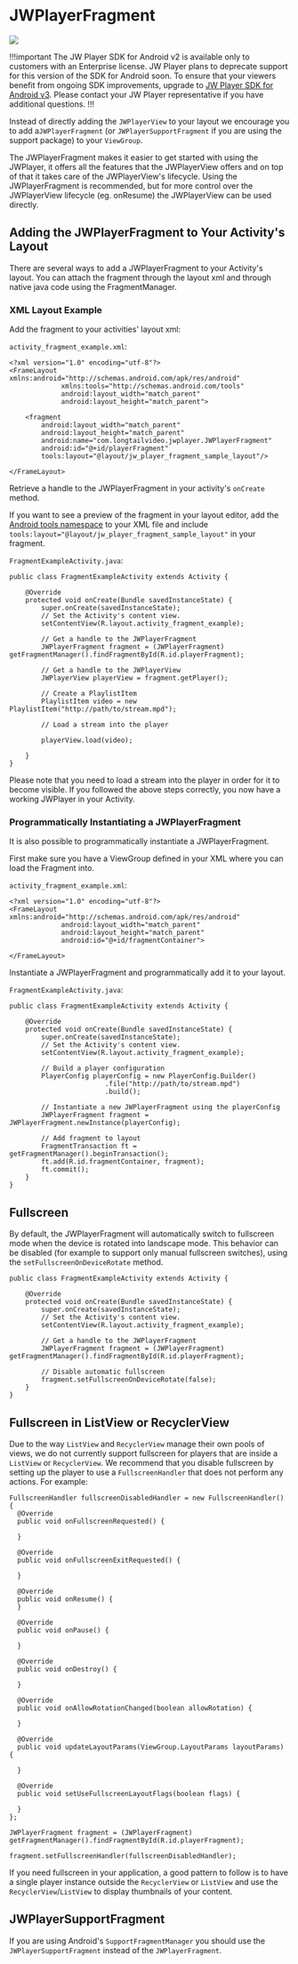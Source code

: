 # JWPlayerFragment

<img src="https://img.shields.io/badge/%20-Android%20v2%20DEPRECATED-FFBA43.svg?logo=android&logoColor=gray">

!!!important
The JW Player SDK for Android v2 is available only to customers with an Enterprise license. JW Player plans to deprecate support for this version of the SDK for Android soon. To ensure that your viewers benefit from ongoing SDK improvements, upgrade to [JW Player SDK for Android v3](https://developer.jwplayer.com/sdk/android/docs/developer-guide/index.html). Please contact your JW Player representative if you have additional questions.
!!!

Instead of directly adding the `JWPlayerView` to your layout we encourage you to add a`JWPlayerFragment` (or `JWPlayerSupportFragment` if you are using the support package) to your `ViewGroup`.

The JWPlayerFragment makes it easier to get started with using the JWPlayer, it offers all the features that the JWPlayerView offers and on top of that it takes care of the JWPlayerView's lifecycle. Using the JWPlayerFragment is recommended, but for more control over the JWPlayerView lifecycle (eg. onResume) the JWPlayerView can be used directly.

Adding the JWPlayerFragment to Your Activity's Layout
-----------------------------------------------------

There are several ways to add a JWPlayerFragment to your Activity's layout. You can attach the fragment through the layout xml and through native java code using the FragmentManager.

### XML Layout Example

Add the fragment to your activities' layout xml:

`activity_fragment_example.xml`:

```
<?xml version="1.0" encoding="utf-8"?>
<FrameLayout xmlns:android="http://schemas.android.com/apk/res/android"
			 xmlns:tools="http://schemas.android.com/tools"
			 android:layout_width="match_parent"
			 android:layout_height="match_parent">

	<fragment
		android:layout_width="match_parent"
		android:layout_height="match_parent"
		android:name="com.longtailvideo.jwplayer.JWPlayerFragment"
		android:id="@+id/playerFragment"
		tools:layout="@layout/jw_player_fragment_sample_layout"/>

</FrameLayout>
```

Retrieve a handle to the JWPlayerFragment in your activity's `onCreate` method.

If you want to see a preview of the fragment in your layout editor, add the [Android tools namespace](http://tools.android.com/tech-docs/tools-attributes) to your XML file and include `tools:layout="@layout/jw_player_fragment_sample_layout"` in your fragment.

`FragmentExampleActivity.java`:

```
public class FragmentExampleActivity extends Activity {

	@Override
	protected void onCreate(Bundle savedInstanceState) {
		super.onCreate(savedInstanceState);
		// Set the Activity's content view.
		setContentView(R.layout.activity_fragment_example);

		// Get a handle to the JWPlayerFragment
		JWPlayerFragment fragment = (JWPlayerFragment) getFragmentManager().findFragmentById(R.id.playerFragment);

		// Get a handle to the JWPlayerView
		JWPlayerView playerView = fragment.getPlayer();
		
		// Create a PlaylistItem 
		PlaylistItem video = new PlaylistItem("http://path/to/stream.mpd");
		
		// Load a stream into the player

		playerView.load(video);

	}
}
```

Please note that you need to load a stream into the player in order for it to become visible. If you followed the above steps correctly, you now have a working JWPlayer in your Activity.

### Programmatically Instantiating a JWPlayerFragment

It is also possible to programmatically instantiate a JWPlayerFragment.

First make sure you have a ViewGroup defined in your XML where you can load the Fragment into.

`activity_fragment_example.xml`:

```
<?xml version="1.0" encoding="utf-8"?>
<FrameLayout xmlns:android="http://schemas.android.com/apk/res/android"
			 android:layout_width="match_parent"
			 android:layout_height="match_parent"
			 android:id="@+id/fragmentContainer">

</FrameLayout>
```

Instantiate a JWPlayerFragment and programmatically add it to your layout.

`FragmentExampleActivity.java`:

```
public class FragmentExampleActivity extends Activity {

	@Override
	protected void onCreate(Bundle savedInstanceState) {
		super.onCreate(savedInstanceState);
		// Set the Activity's content view.
		setContentView(R.layout.activity_fragment_example);

        // Build a player configuration
		PlayerConfig playerConfig = new PlayerConfig.Builder()
        				.file("http://path/to/stream.mpd")
        				.build();

        // Instantiate a new JWPlayerFragment using the playerConfig
        JWPlayerFragment fragment = JWPlayerFragment.newInstance(playerConfig);

        // Add fragment to layout
        FragmentTransaction ft = getFragmentManager().beginTransaction();
        ft.add(R.id.fragmentContainer, fragment);
        ft.commit();
	}
}
```

Fullscreen
----------

By default, the JWPlayerFragment will automatically switch to fullscreen mode when the device is rotated into landscape mode. This behavior can be disabled (for example to support only manual fullscreen switches), using the `setFullscreenOnDeviceRotate` method.

```
public class FragmentExampleActivity extends Activity {

	@Override
	protected void onCreate(Bundle savedInstanceState) {
		super.onCreate(savedInstanceState);
		// Set the Activity's content view.
		setContentView(R.layout.activity_fragment_example);

		// Get a handle to the JWPlayerFragment
		JWPlayerFragment fragment = (JWPlayerFragment) getFragmentManager().findFragmentById(R.id.playerFragment);
		
		// Disable automatic fullscreen
		fragment.setFullscreenOnDeviceRotate(false);
	}
}
```

Fullscreen in ListView or RecyclerView
--------------------------------------

Due to the way `ListView` and `RecyclerView` manage their own pools of views, we do not currently support fullscreen for players that are inside a `ListView` or `RecyclerView`.  We recommend that you disable fullscreen by setting up the player to use a `FullscreenHandler` that does not perform any actions.  For example:

```
FullscreenHandler fullscreenDisabledHandler = new FullscreenHandler() {
  @Override
  public void onFullscreenRequested() {

  }

  @Override
  public void onFullscreenExitRequested() {

  }

  @Override
  public void onResume() {
  }

  @Override
  public void onPause() {

  }

  @Override
  public void onDestroy() {

  }

  @Override
  public void onAllowRotationChanged(boolean allowRotation) {

  }

  @Override
  public void updateLayoutParams(ViewGroup.LayoutParams layoutParams) {

  }

  @Override
  public void setUseFullscreenLayoutFlags(boolean flags) {

  }
};

JWPlayerFragment fragment = (JWPlayerFragment) getFragmentManager().findFragmentById(R.id.playerFragment);

fragment.setFullscreenHandler(fullscreenDisabledHandler);
```

If you need fullscreen in your application, a good pattern to follow is to have a single player instance outside the `RecyclerView` or `ListView` and use the `RecyclerView`/`ListView` to display thumbnails of your content.

JWPlayerSupportFragment
-----------------------

If you are using Android's `SupportFragmentManager` you should use the `JWPlayerSupportFragment` instead of the `JWPlayerFragment`.
